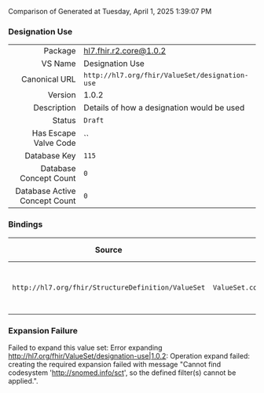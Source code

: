 Comparison of 
Generated at Tuesday, April 1, 2025 1:39:07 PM

### Designation Use

|      |     |
| ---: | --- |
| Package | hl7.fhir.r2.core@1.0.2 |
| VS Name | Designation Use |
| Canonical URL | `http://hl7.org/fhir/ValueSet/designation-use` |
| Version | 1.0.2 |
| Description | Details of how a designation would be used |
| Status | `Draft` |
| Has Escape Valve Code | `` |
| Database Key | `115` |
| Database Concept Count | `0` |
| Database Active Concept Count | `0` |
### Bindings

| Source | Element | Binding | Strength | Element Short |
| ------ | ------- | ------- | -------- | ------------- |
| `http://hl7.org/fhir/StructureDefinition/ValueSet` | `ValueSet.codeSystem.concept.designation.use` | `http://hl7.org/fhir/ValueSet/designation-use` | `Extensible` | Details how this designation would be used |

### Expansion Failure

Failed to expand this value set: Error expanding http://hl7.org/fhir/ValueSet/designation-use|1.0.2: Operation expand failed: creating the required expansion failed with message "Cannot find codesystem 'http://snomed.info/sct', so the defined filter(s) cannot be applied.".
